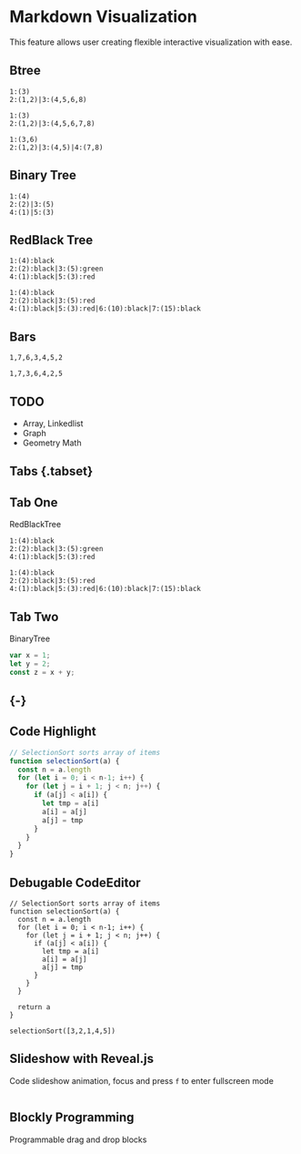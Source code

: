 
# Markdown Visualization

This feature allows user creating flexible interactive visualization with ease.

## Btree

~~~[tree](itemSize=30,height=200)
1:(3)
2:(1,2)|3:(4,5,6,8)

1:(3)
2:(1,2)|3:(4,5,6,7,8)

1:(3,6)
2:(1,2)|3:(4,5)|4:(7,8)
~~~

## Binary Tree

~~~[tree](itemShape=circle,itemSize=30,height=250)
1:(4)
2:(2)|3:(5)
4:(1)|5:(3)
~~~

## RedBlack Tree

~~~[tree](itemShape=circle,itemSize=30,height=250)
1:(4):black
2:(2):black|3:(5):green
4:(1):black|5:(3):red

1:(4):black
2:(2):black|3:(5):red
4:(1):black|5:(3):red|6:(10):black|7:(15):black
~~~

## Bars

~~~[bars](height=200)
1,7,6,3,4,5,2

1,7,3,6,4,2,5
~~~

## TODO

- Array, Linkedlist
- Graph
- Geometry Math

## Tabs {.tabset}

## Tab One

RedBlackTree

~~~[tree](itemShape=circle,itemSize=30,height=250)
1:(4):black
2:(2):black|3:(5):green
4:(1):black|5:(3):red

1:(4):black
2:(2):black|3:(5):red
4:(1):black|5:(3):red|6:(10):black|7:(15):black
~~~

## Tab Two

BinaryTree

~~~js
var x = 1;
let y = 2;
const z = x + y;
~~~

## {-}

## Code Highlight

~~~js
// SelectionSort sorts array of items
function selectionSort(a) {
  const n = a.length
  for (let i = 0; i < n-1; i++) {
    for (let j = i + 1; j < n; j++) {
      if (a[j] < a[i]) {
        let tmp = a[i]
        a[i] = a[j]
        a[j] = tmp
      }
    }
  }
}
~~~

## Debugable CodeEditor

~~~[codeeditor](lang=javascript,height=280px)
// SelectionSort sorts array of items
function selectionSort(a) {
  const n = a.length
  for (let i = 0; i < n-1; i++) {
    for (let j = i + 1; j < n; j++) {
      if (a[j] < a[i]) {
        let tmp = a[i]
        a[i] = a[j]
        a[j] = tmp
      }
    }
  }

  return a
}

selectionSort([3,2,1,4,5])
~~~

## Slideshow with Reveal.js

Code slideshow animation, focus and press `f` to enter fullscreen mode 

~~~[slideshow](height=300)
~~~

## Blockly Programming

Programmable drag and drop blocks

~~~[blockly](height=300px)
~~~
